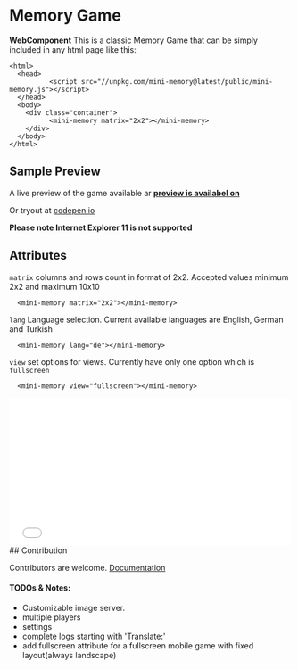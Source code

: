 # Memory Game
**WebComponent**
This is a classic Memory Game that can be simply included in any html page like this:

    <html>
      <head>
        	  <script src="//unpkg.com/mini-memory@latest/public/mini-memory.js"></script>
      </head>
      <body>
        <div class="container">
              <mini-memory matrix="2x2"></mini-memory>
        </div>
      </body>
    </html>

## Sample Preview

A live preview of the game available ar **[preview is availabel on][sample-preview]**

Or tryout at [codepen.io][codepen]

**Please note Internet Explorer 11 is not supported**

## Attributes

`matrix` columns and rows count in format of 2x2. Accepted values minimum 2x2 and maximum 10x10

      <mini-memory matrix="2x2"></mini-memory>

`lang` Language selection. Current available languages are English, German and Turkish

      <mini-memory lang="de"></mini-memory>

`view` set options for views. Currently have only one option which is ``fullscreen``

      <mini-memory view="fullscreen"></mini-memory>





<iframe height="265" style="width: 100%;" scrolling="no" title="Mini Memory Web Component" src="//codepen.io/softberry/embed/dwBrNB/?height=265&theme-id=dark&default-tab=css,resultundefined" frameborder="no" allowtransparency="true" allowfullscreen="true">
  See the Pen <a href='https://codepen.io/softberry/pen/dwBrNB/'>Mini Memory Web Component</a> by Emre Sakarya
  (<a href='https://codepen.io/softberry'>@softberry</a>) on <a href='https://codepen.io'>CodePen</a>.
</iframe>
## Contribution

Contributors are welcome. [Documentation][docs]
#### TODOs & Notes:

- Customizable image server.
- multiple players
- settings
- complete logs starting with 'Translate:'
- add fullscreen attribute for a fullscreen mobile game with fixed layout(always landscape)

[sample-preview]: http://www.emresakarya.com/mini-memory
[docs]:https://softberry.github.io/memory-game/
[codepen]:https://codepen.io/softberry/pen/dwBrNB
